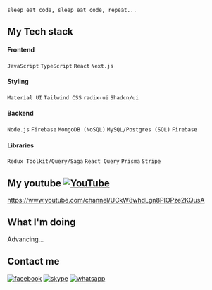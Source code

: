 `sleep eat code, sleep eat code, repeat...`

## My Tech stack
#### Frontend
`JavaScript` `TypeScript` `React` `Next.js`
#### Styling
`Material UI` `Tailwind CSS` `radix-ui` `Shadcn/ui`
#### Backend
`Node.js` `Firebase` `MongoDB (NoSQL)` `MySQL/Postgres (SQL)` `Firebase`
#### Libraries
`Redux Toolkit/Query/Saga` `React Query` `Prisma` `Stripe` 

## My youtube [![YouTube](https://img.shields.io/badge/YouTube-FF0000?style=for-the-badge&logo=youtube&logoColor=white)](https://www.youtube.com/channel/UCkW8whdLgn8PIOPze2KQusA)
https://www.youtube.com/channel/UCkW8whdLgn8PIOPze2KQusA

## What I'm doing
Advancing...

## Contact me
[![facebook](https://img.shields.io/badge/Facebook-1877F2?style=for-the-badge&logo=facebook&logoColor=white)](https://www.facebook.com/roger.pantil.1/)
[![skype](https://img.shields.io/badge/Skype-00AFF0?style=for-the-badge&logo=skype&logoColor=white)](https://join.skype.com/invite/xTRyQtrZHA2P)
[![whatsapp](https://img.shields.io/badge/WhatsApp-25D366?style=for-the-badge&logo=whatsapp&logoColor=white)](https://wa.me/639482806578)



